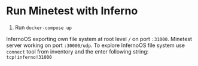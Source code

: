 # Run Minetest with Inferno 

1. Run `docker-compose up`

InfernoOS exporting own file system at root level `/` on port `:31000`. 
Minetest server working on port `:30000/udp`.
To explore InfernoOS file system use `connect` tool from inventory and the enter following string:
`tcp!inferno!31000`